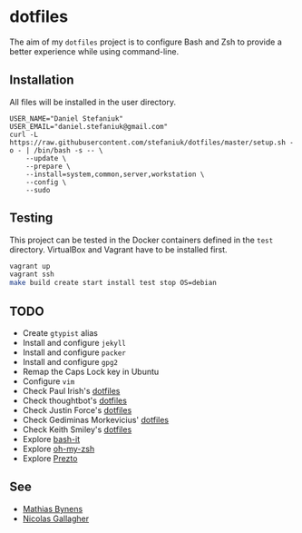 dotfiles
========

The aim of my `dotfiles` project is to configure Bash and Zsh to provide a better experience while using command-line.

Installation
------------

All files will be installed in the user directory.

    USER_NAME="Daniel Stefaniuk"
    USER_EMAIL="daniel.stefaniuk@gmail.com"
    curl -L https://raw.githubusercontent.com/stefaniuk/dotfiles/master/setup.sh -o - | /bin/bash -s -- \
        --update \
        --prepare \
        --install=system,common,server,workstation \
        --config \
        --sudo

Testing
-------

This project can be tested in the Docker containers defined in the `test` directory. VirtualBox and Vagrant have to be installed first.

```bash
vagrant up
vagrant ssh
make build create start install test stop OS=debian
```

TODO
----

 * Create `gtypist` alias
 * Install and configure `jekyll`
 * Install and configure `packer`
 * Install and configure `gpg2`
 * Remap the Caps Lock key in Ubuntu
 * Configure `vim`
 * Check Paul Irish's [dotfiles](https://github.com/paulirish/dotfiles)
 * Check thoughtbot's [dotfiles](https://github.com/thoughtbot/dotfiles)
 * Check Justin Force's [dotfiles](https://github.com/justinforce/dotfiles)
 * Check Gediminas Morkevicius' [dotfiles](https://github.com/l3pp4rd/dotfiles)
 * Check Keith Smiley's [dotfiles](https://github.com/keith/dotfiles)
 * Explore [bash-it](https://github.com/revans/bash-it)
 * Explore [oh-my-zsh](https://github.com/robbyrussell/oh-my-zsh)
 * Explore [Prezto](https://github.com/sorin-ionescu/prezto)

See
---

 * [Mathias Bynens](https://github.com/mathiasbynens/dotfiles)
 * [Nicolas Gallagher](https://github.com/necolas/dotfiles)
